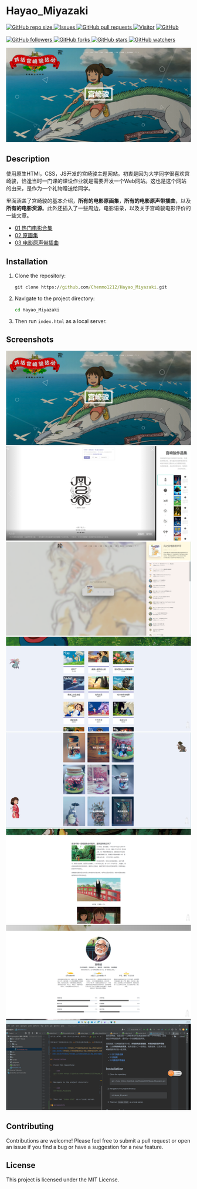 # Hayao_Miyazaki

<p>
    <a href="https://github.com/Chenmo1212/Hayao_Miyazaki" target="_blank">
        <img alt="GitHub repo size" src="https://img.shields.io/github/repo-size/Chenmo1212/Hayao_Miyazaki">
    </a>
    <a href="https://github.com/Chenmo1212/Hayao_Miyazaki/issues" target="_blank">
        <img alt="Issues" src="https://img.shields.io/github/issues/Chenmo1212/Hayao_Miyazaki" />
    </a>
    <a href="https://github.com/Chenmo1212/Hayao_Miyazaki/pulls" target="_blank">
        <img alt="GitHub pull requests" src="https://img.shields.io/github/issues-pr/Chenmo1212/Hayao_Miyazaki" />
    </a>
    <a href="/"><img src="https://komarev.com/ghpvc/?username=chenmo1212-Hayao-Miyazaki&label=Visitors&base=200" alt="Visitor" /></a>
    <a href="https://github.com/Chenmo1212/Hayao_Miyazaki" target="_blank">
        <img alt="GitHub" src="https://img.shields.io/github/license/Chenmo1212/Hayao_Miyazaki">
    </a>
<br/>
<br/>
    <a href="https://github.com/Chenmo1212/Hayao_Miyazaki" target="_blank">
        <img alt="GitHub followers" src="https://img.shields.io/github/followers/pudongping?style=social">
    </a>
    <a href="https://github.com/Chenmo1212/Hayao_Miyazaki" target="_blank">
        <img alt="GitHub forks" src="https://img.shields.io/github/forks/Chenmo1212/Hayao_Miyazaki?style=social">
    </a>
    <a href="https://github.com/Chenmo1212/Hayao_Miyazaki" target="_blank">
        <img alt="GitHub stars" src="https://img.shields.io/github/stars/Chenmo1212/Hayao_Miyazaki?style=social">
    </a>
    <a href="https://github.com/Chenmo1212/Hayao_Miyazaki" target="_blank">
        <img alt="GitHub watchers" src="https://img.shields.io/github/watchers/Chenmo1212/Hayao_Miyazaki?style=social">
    </a>
</p>

![homepage.png](assets%2Fscreenshots%2Fhomepage.png)

## Description

使用原生HTMl，CSS，JS开发的宫崎骏主题网站。初衷是因为大学同学很喜欢宫崎骏，恰逢当时一门课的课设作业就是需要开发一个Web网站。这也是这个网站的由来，是作为一个礼物赠送给同学。

里面涵盖了宫崎骏的基本介绍，**所有的电影原画集**，**所有的电影原声带插曲**，以及**所有的电影资源**。此外还插入了一些周边，电影语录，以及关于宫崎骏电影评价的一些文章。

- [01 热门电影合集](https://toastpublic-my.sharepoint.com/:f:/g/personal/chenmo_toastpublic_onmicrosoft_com/Emq40fYLB45Kt9tTJS4AqjcBj5tURpNOJ_iLQN2tITTddA?e=yVXPRV)
- [02 原画集](https://toastpublic-my.sharepoint.com/:f:/g/personal/chenmo_toastpublic_onmicrosoft_com/EutcxbYivuxIvGajG5a9G_oBwuj3O1WGeECrgSBUCTq9cQ?e=3dLeVF)
- [03 电影原声带插曲](https://toastpublic-my.sharepoint.com/:f:/g/personal/chenmo_toastpublic_onmicrosoft_com/EoFwWhJAtkJFmBLGnH6UK3oBHf5fdzmB1FNrzKTOAsys6g?e=wPOcrx)

## Installation

1. Clone the repository:

   ```cmd
   git clone https://github.com/Chenmo1212/Hayao_Miyazaki.git
   ```

2. Navigate to the project directory:

   ```cmd
   cd Hayao_Miyazaki
   ```

3. Then run `index.html` as a local server.

## Screenshots
![homepage.png](assets%2Fscreenshots%2Fhomepage.png)
![paintings.png](assets%2Fscreenshots%2Fpaintings.png)
![music.png](assets%2Fscreenshots%2Fmusic.png)
![movie.png](assets%2Fscreenshots%2Fmovie.png)
![works.png](assets%2Fscreenshots%2Fworks.png)
![article.png](assets%2Fscreenshots%2Farticle.png)
![about.png](assets%2Fscreenshots%2Fabout.png)

## Contributing
Contributions are welcome! Please feel free to submit a pull request or open an issue if you find a bug or have a suggestion for a new feature.

## License
This project is licensed under the MIT License.
